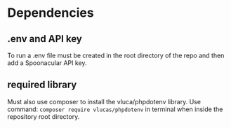 # Dependencies

## .env and API key
To run a .env file must be created in the root directory of the repo and then add a Spoonacular API key.

## required library
Must also use composer to install the vluca/phpdotenv library. Use command: `composer require vlucas/phpdotenv` in terminal when inside the repository root directory.
